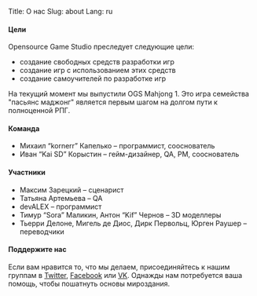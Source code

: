 Title: О нас 
Slug: about
Lang: ru

#### Цели

Opensource Game Studio преследует следующие цели:

* создание свободных средств разработки игр
* создание игр с использованием этих средств
* создание самоучителей по разработке игр

На текущий момент мы выпустили OGS Mahjong 1. Это игра семейства "пасьянс маджонг"
является первым шагом на долгом пути к полноценной РПГ.

#### Команда

* Михаил “kornerr” Капелько – программист, сооснователь
* Иван “Kai SD” Корыстин – гейм-дизайнер, QA, PM, сооснователь

#### Участники

* Максим Зарецкий – сценарист
* Татьяна Артемьева – QA
* devALEX – программист
* Тимур “Sora” Маликин, Антон “Kif” Чернов – 3D моделлеры
* Тьерри Делоне, Мигель де Диос, Дирк Первольц, Юрген Раушер – переводчики

#### Поддержите нас 

Если вам нравится то, что мы делаем, присоединяйтесь к нашим группам в
[Twitter][tw], [Facebook][fb] или [VK][vk].
Однажды нам потребуется ваша помощь, чтобы пошатнуть основы мироздания.

[tw]: https://twitter.com/OpenGameStudio
[fb]: https://www.facebook.com/groups/162611230470183
[vk]: https://vk.com/opengamestudo
